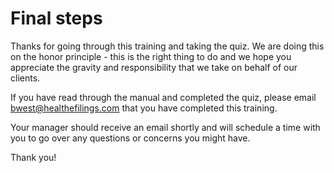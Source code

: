# Final steps

Thanks for going through this training and taking the quiz. We are doing this on the honor principle - this is the right thing to do and we hope you appreciate the gravity and responsibility that we take on behalf of our clients.

If you have read through the manual and completed the quiz, please email bwest@healthefilings.com that you have completed this training.

Your manager should receive an email shortly and will schedule a time with you to go over any questions or concerns you might have.

Thank you!
